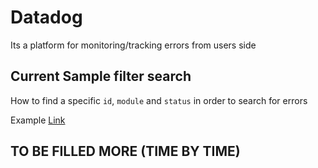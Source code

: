 # Datadog

Its a platform for monitoring/tracking errors from users side

## Current Sample filter search 

How to find a specific `id`, `module` and `status` in order to search for errors 

Example [Link](https://app.datadoghq.com/logs?query=%40tenant_id%3Adde1322b-1521-4e02-a653-12729a790f5c%20service%3Asvc-hr%20status%3Aerror&agg_m=count&agg_m_source=base&agg_t=count&cols=host%2Cservice&fromUser=true&messageDisplay=inline&refresh_mode=sliding&storage=hot&stream_sort=desc&viz=stream&from_ts=1754445652529&to_ts=1754460052529&live=true)

## TO BE FILLED MORE (TIME BY TIME)
